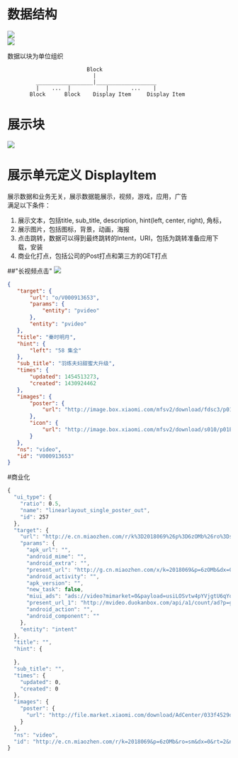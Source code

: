 # 数据结构
<img src="https://raw.githubusercontent.com/AiAndroid/tvhome/master/tvhome/design/TV01.jpg"/></br>
<img src="https://raw.githubusercontent.com/AiAndroid/tvhome/master/tvhome/design/TV02.jpg"/></br>

数据以块为单位组织

                             Block
                               |
             __________________|___________________
             |    ...  |           |       ...    |
           Block      Block    Display Item     Display Item
           
           

#  展示块
<img src="https://raw.githubusercontent.com/AiAndroid/tvhome/master/tvhome/design/block.png"/></br>


#  展示单元定义 DisplayItem
展示数据和业务无关，展示数据能展示，视频，游戏，应用，广告</br>
满足以下条件：</br>
1. 展示文本，包括title, sub_title, description, hint(left, center, right), 角标，</br>
2. 展示图片，包括图标，背景，动画，海报</br>
3. 点击跳转，数据可以得到最终跳转的Intent，URI，包括为跳转准备应用下载，安装</br>
4. 商业化打点，包括公司的Post打点和第三方的GET打点</br>

 ##"长视频点击"
 <img src="https://raw.githubusercontent.com/AiAndroid/tvhome/master/tvhome/design/pvideo.png"/></br>
 ```json
 {
    "target": {
        "url": "o/V000913653",
        "params": {
            "entity": "pvideo"
        },
        "entity": "pvideo"
    },
    "title": "秦时明月",
    "hint": {
        "left": "58 集全"
    },
    "sub_title": "羽练夫妇甜蜜大升级",
    "times": {
        "updated": 1454513273,
        "created": 1430924462
    },
    "images": {
        "poster": {
            "url": "http://image.box.xiaomi.com/mfsv2/download/fdsc3/p01UCPBoFQBc/ZonxJhukRlUsWy.jpg"
        },
        "icon": {
            "url": "http://image.box.xiaomi.com/mfsv2/download/s010/p01EI5zF4ESu/3G48UmxYSnr0Yj.jpg"
        }
    },
    "ns": "video",
    "id": "V000913653"
}
```
#商业化
```js
{
  "ui_type": {
    "ratio": ​0.5,
    "name": "linearlayout_single_poster_out",
    "id": ​257
  },
  "target": {
    "url": "http://e.cn.miaozhen.com/r/k%3D2018069%26p%3D6zOMb%26ro%3Dsm%26dx%3D0%26rt%3D2%26ns%3D__IP__%26ni%3D__IESID__%26v%3D__LOC__%26nd%3D__DRA__%26np%3D__POS__%26nn%3D__APP__%26vo%3D3f965d0f3%26vr%3D2%26o%3Dhttp%253A%252F%252Fproall.h5bang.com%252Fcampaign%252Fdefault%252Fxuetl%252Fxtlqlb%252Findex.php%253Ff%253D2",
    "params": {
      "apk_url": "",
      "android_mime": "",
      "android_extra": "",
      "present_url": "http://g.cn.miaozhen.com/x/k=2018069&p=6zOMb&dx=0&rt=2&o=",
      "android_activity": "",
      "apk_version": "",
      "new_task": false,
      "miui_ads": "ads://video?mimarket=0&payload=usiLOSvtw4pYVjgtU6qYoZtNTK2pJf3J8zhGDsGvzIhtwSTdiWT229iGicHHpddr0M-nGn0cwjolrHyDGoZEq417TQKj4SsvnuP9cu70oxc-dWwWdpFS4n7lEVJU880UYNWbWYu4CBnAmX3yme7MpMt59cLYk_sXRgrDW7MRSgw3rDzz4x0yOf1DLI8R3vuk1TJjIuBgXinNjwgwqqpzow4zNcTlxtzvIgsMgSW93WSLznwNzMt53WiHIdpPD3m3GPS_c13ESOllwY-ovt-Q747Nfa4vv0_LzwHDWKSE35uSYq1xY-i5PUWlBeEwZd_trjQfHJY7zgXrmf9lcT7O4TEvxh03sNHBK1CY5ybLqEFLeP7Y1HD4UAjsa60aFKBMcQDexL0oF0uJL4phK3J9-ae6aRX9t8SS",
      "present_url_1": "http://mvideo.duokanbox.com/api/a1/count/ad?p=g3H7tfEXS5lwO7onq0Y78S0lOhR1Ium7Qf1V5e6Go3_D0F71rZX_Srg28BdmwuMCSZtpcxTE7ZCqJ6UYPvd0nI8U31ksu7ZNyYNf86gAV_Z1g5QPWpy3RotMck-bB0oe",
      "android_action": "",
      "android_component": ""
    },
    "entity": "intent"
  },
  "title": "",
  "hint": {
    
  },
  "sub_title": "",
  "times": {
    "updated": ​0,
    "created": ​0
  },
  "images": {
    "poster": {
      "url": "http://file.market.xiaomi.com/download/AdCenter/033f4529d52f63cfea04abef5dcc907532d43fcde/AdCenter033f4529d52f63cfea04abef5dcc907532d43fcde.jpg/AdCenter033f4529d52f63cfea04abef5dcc907532d43fcdeAdCenter033f4529d52f63cfea04abef5dcc907532d43fcde.jpg.jpg"
    }
  },
  "ns": "video",
  "id": "http://e.cn.miaozhen.com/r/k=2018069&p=6zOMb&ro=sm&dx=0&rt=2&ns=__IP__&ni=__IESID__&v=__LOC__&nd=__DRA__&np=__POS__&nn=__APP__&vo=3f965d0f3&vr=2&o=http%3A%2F%2Fproall.h5bang.com%2Fcampaign%2Fdefault%2Fxuetl%2Fxtlqlb%2Findex.php%3Ff%3D2"
}
```

